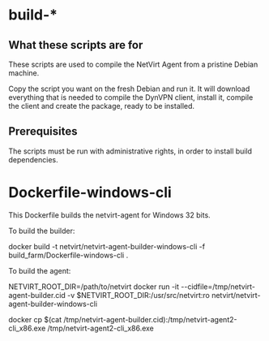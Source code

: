 # build-*

## What these scripts are for

These scripts are used to compile the NetVirt Agent from a pristine Debian machine.

Copy the script you want on the fresh Debian and run it. It will download
everything that is needed to compile the DynVPN client, install it, compile the
client and create the package, ready to be installed.

## Prerequisites

The scripts must be run with administrative rights, in order to install build
dependencies.


# Dockerfile-windows-cli

This Dockerfile builds the netvirt-agent for Windows 32 bits.

To build the builder:

  docker build -t netvirt/netvirt-agent-builder-windows-cli -f build_farm/Dockerfile-windows-cli .

To build the agent:

  NETVIRT_ROOT_DIR=/path/to/netvirt docker run -it --cidfile=/tmp/netvirt-agent-builder.cid -v $NETVIRT_ROOT_DIR:/usr/src/netvirt:ro netvirt/netvirt-agent-builder-windows-cli

  docker cp $(cat /tmp/netvirt-agent-builder.cid):/tmp/netvirt-agent2-cli_x86.exe /tmp/netvirt-agent2-cli_x86.exe
